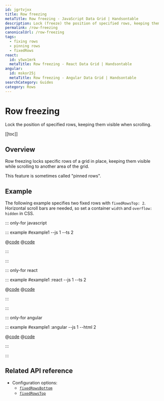 ```yaml
---
id: jgrtvjxx
title: Row freezing
metaTitle: Row freezing - JavaScript Data Grid | Handsontable
description: Lock (freeze) the position of specified rows, keeping them visible while scrolling to another area of the grid. This feature is sometimes called "pinned rows".
permalink: /row-freezing
canonicalUrl: /row-freezing
tags:
  - fixing rows
  - pinning rows
  - fixedRows
react:
  id: y5wx1mrk
  metaTitle: Row freezing - React Data Grid | Handsontable
angular:
  id: mskor25j
  metaTitle: Row freezing - Angular Data Grid | Handsontable
searchCategory: Guides
category: Rows
---
```


# Row freezing

Lock the position of specified rows, keeping them visible when scrolling.

[[toc]]

## Overview

Row freezing locks specific rows of a grid in place, keeping them visible while scrolling to another area of the grid.

This feature is sometimes called "pinned rows".

## Example

The following example specifies two fixed rows with `fixedRowsTop: 2`. Horizontal scroll bars are needed, so set a container `width` and `overflow: hidden` in CSS.

::: only-for javascript

::: example #example1 --js 1 --ts 2

@[code](@/content/guides/rows/row-freezing/javascript/example1.js)
@[code](@/content/guides/rows/row-freezing/javascript/example1.ts)

:::

:::

::: only-for react

::: example #example1 :react --js 1 --ts 2

@[code](@/content/guides/rows/row-freezing/react/example1.jsx)
@[code](@/content/guides/rows/row-freezing/react/example1.tsx)

:::

:::

::: only-for angular

::: example #example1 :angular --js 1 --html 2

@[code](@/content/guides/rows/row-freezing/angular/example1.js)
@[code](@/content/guides/rows/row-freezing/angular/example1.html)

:::

:::

## Related API reference

- Configuration options:
  - [`fixedRowsBottom`](@/api/options.md#fixedrowsbottom)
  - [`fixedRowsTop`](@/api/options.md#fixedrowstop)
